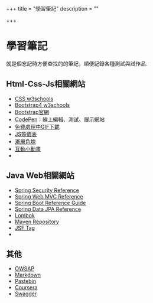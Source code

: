 +++
title = "學習筆記"
description = ""

+++

# 學習筆記
就是個忘記時方便查找的的筆記，順便紀錄各種測試與試作品.



## Html-Css-Js相關網站

- [CSS w3schools](https://www.w3schools.com/cssref/css_selectors.asp)
- [Bootstrap4 w3schools](https://www.w3schools.com/bootstrap4/bootstrap_ref_all_classes.asp)
- [Bootstrap官網](https://getbootstrap.com/)
- [CodePen](https://codepen.io/)：線上編輯、測試、展示網站
- [免費處理中GIF下載](http://ajaxload.info/)
- [JS等價表](https://dorey.github.io/JavaScript-Equality-Table/)
- [漸層色塊](https://webkul.github.io/coolhue/)
- [互動小動畫](https://webkul.github.io/micron/)
- 



## Java Web相關網站

- [Spring Security Reference](<https://docs.spring.io/spring-security/site/docs/5.1.5.RELEASE/reference/htmlsingle/>)
- [Spring Web MVC Reference](<https://docs.spring.io/spring/docs/5.1.5.RELEASE/spring-framework-reference/web.html#mvc>)
- [Spring Boot Reference Guide](<https://docs.spring.io/spring-boot/docs/2.1.3.RELEASE/reference/htmlsingle/>)
- [Spring Data JPA Reference](https://docs.spring.io/spring-data/jpa/docs/current/reference/html/)
- [Lombok](https://projectlombok.org/)
- [Maven Repository](https://mvnrepository.com/)
- [JSF Tag](https://docs.oracle.com/javaee/7/javaserver-faces-2-2/vdldocs-facelets/toc.htm)
- 



## 其他

- [OWSAP](https://www.owasp.org/index.php/Main_Page)
- [Markdown](https://markdown.tw/)
- [Pastebin](https://pastebin.com/)
- [Coursera](https://www.coursera.org/)
- [Swagger](https://swagger.io/)

